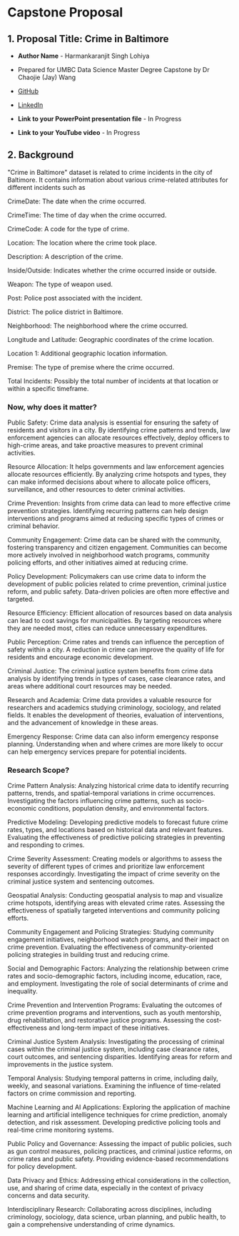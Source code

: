 # Capstone Proposal
 
## 1. Proposal Title: Crime in Baltimore

- **Author Name** - Harmankaranjit Singh Lohiya 

- Prepared for UMBC Data Science Master Degree Capstone by Dr Chaojie (Jay) Wang
- [GitHub](https://github.com/KARANS12)
- [LinkedIn](www.linkedin.com/in/harmankaranjit-singh-b33161251)
- **Link to your PowerPoint presentation file** - In Progress
- **Link to your YouTube video** - In Progress


## 2. Background


"Crime in Baltimore" dataset is related to crime incidents in the city of Baltimore. It contains information about various crime-related attributes for different incidents such as 

CrimeDate: The date when the crime occurred.

CrimeTime: The time of day when the crime occurred.

CrimeCode: A code for the type of crime.

Location: The location where the crime took place.

Description: A description of the crime.

Inside/Outside: Indicates whether the crime occurred inside or outside.

Weapon: The type of weapon used.

Post: Police post associated with the incident.

District: The police district in Baltimore.

Neighborhood: The neighborhood where the crime occurred.

Longitude and Latitude: Geographic coordinates of the crime location.

Location 1: Additional geographic location information.

Premise: The type of premise where the crime occurred.

Total Incidents: Possibly the total number of incidents at that location or within a specific timeframe.

### Now, why does it matter?

Public Safety: Crime data analysis is essential for ensuring the safety of residents and visitors in a city. By identifying crime patterns and trends, law enforcement agencies can allocate resources effectively, deploy officers to high-crime areas, and take proactive measures to prevent criminal activities.

Resource Allocation: It helps governments and law enforcement agencies allocate resources efficiently. By analyzing crime hotspots and types, they can make informed decisions about where to allocate police officers, surveillance, and other resources to deter criminal activities.

Crime Prevention: Insights from crime data can lead to more effective crime prevention strategies. Identifying recurring patterns can help design interventions and programs aimed at reducing specific types of crimes or criminal behavior.

Community Engagement: Crime data can be shared with the community, fostering transparency and citizen engagement. Communities can become more actively involved in neighborhood watch programs, community policing efforts, and other initiatives aimed at reducing crime.

Policy Development: Policymakers can use crime data to inform the development of public policies related to crime prevention, criminal justice reform, and public safety. Data-driven policies are often more effective and targeted.

Resource Efficiency: Efficient allocation of resources based on data analysis can lead to cost savings for municipalities. By targeting resources where they are needed most, cities can reduce unnecessary expenditures.

Public Perception: Crime rates and trends can influence the perception of safety within a city. A reduction in crime can improve the quality of life for residents and encourage economic development.

Criminal Justice: The criminal justice system benefits from crime data analysis by identifying trends in types of cases, case clearance rates, and areas where additional court resources may be needed.

Research and Academia: Crime data provides a valuable resource for researchers and academics studying criminology, sociology, and related fields. It enables the development of theories, evaluation of interventions, and the advancement of knowledge in these areas.

Emergency Response: Crime data can also inform emergency response planning. Understanding when and where crimes are more likely to occur can help emergency services prepare for potential incidents.

### Research Scope?

Crime Pattern Analysis:
Analyzing historical crime data to identify recurring patterns, trends, and spatial-temporal variations in crime occurrences.
Investigating the factors influencing crime patterns, such as socio-economic conditions, population density, and environmental factors.

Predictive Modeling:
Developing predictive models to forecast future crime rates, types, and locations based on historical data and relevant features.
Evaluating the effectiveness of predictive policing strategies in preventing and responding to crimes.

Crime Severity Assessment:
Creating models or algorithms to assess the severity of different types of crimes and prioritize law enforcement responses accordingly.
Investigating the impact of crime severity on the criminal justice system and sentencing outcomes.

Geospatial Analysis:
Conducting geospatial analysis to map and visualize crime hotspots, identifying areas with elevated crime rates.
Assessing the effectiveness of spatially targeted interventions and community policing efforts.

Community Engagement and Policing Strategies:
Studying community engagement initiatives, neighborhood watch programs, and their impact on crime prevention.
Evaluating the effectiveness of community-oriented policing strategies in building trust and reducing crime.

Social and Demographic Factors:
Analyzing the relationship between crime rates and socio-demographic factors, including income, education, race, and employment.
Investigating the role of social determinants of crime and inequality.

Crime Prevention and Intervention Programs:
Evaluating the outcomes of crime prevention programs and interventions, such as youth mentorship, drug rehabilitation, and restorative justice programs.
Assessing the cost-effectiveness and long-term impact of these initiatives.

Criminal Justice System Analysis:
Investigating the processing of criminal cases within the criminal justice system, including case clearance rates, court outcomes, and sentencing disparities.
Identifying areas for reform and improvements in the justice system.

Temporal Analysis:
Studying temporal patterns in crime, including daily, weekly, and seasonal variations.
Examining the influence of time-related factors on crime commission and reporting.

Machine Learning and AI Applications:
Exploring the application of machine learning and artificial intelligence techniques for crime prediction, anomaly detection, and risk assessment.
Developing predictive policing tools and real-time crime monitoring systems.

Public Policy and Governance:
Assessing the impact of public policies, such as gun control measures, policing practices, and criminal justice reforms, on crime rates and public safety.
Providing evidence-based recommendations for policy development.

Data Privacy and Ethics:
Addressing ethical considerations in the collection, use, and sharing of crime data, especially in the context of privacy concerns and data security.

Interdisciplinary Research:
Collaborating across disciplines, including criminology, sociology, data science, urban planning, and public health, to gain a comprehensive understanding of crime dynamics.






